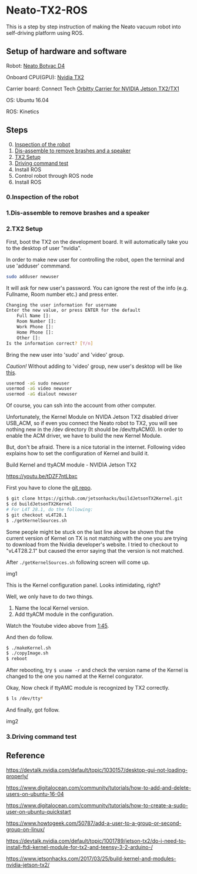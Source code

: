 # Neato-TX2-ROS

This is a step by step instruction of making the Neato vacuum robot into self-driving platform using ROS.

## Setup of hardware and software

Robot: [Neato Botvac D4](https://www.neatorobotics.com/robot-vacuum/botvac-connected-series/botvac-d4-connected/) 

Onboard CPU(GPU): [Nvidia TX2](https://www.nvidia.com/en-us/autonomous-machines/embedded-systems-dev-kits-modules/) 

Carrier board: Connect Tech [Orbitty Carrier for NVIDIA Jetson TX2/TX1](http://connecttech.com/product/orbitty-carrier-for-nvidia-jetson-tx2-tx1/) 


OS: Ubuntu 16.04 

ROS: Kinetics


## Steps

0. [Inspection of the robot](#inspection)
1. [Dis-assemble to remove brashes and a speaker](#disassembly)
2. [TX2 Setup](#tx2setup)
3. [Driving command test](#drivingtest)
4. Install ROS
5. Control robot through ROS node
4. Install ROS

<a name="inspection"></a>
### 0.Inspection of the robot

<a name="disassembly"></a>
### 1.Dis-assemble to remove brashes and a speaker

<a name="tx2setup"></a>
### 2.TX2 Setup

First, boot the TX2 on the development board. It will automatically take you to the desktop of user "nvidia".

In order to make new user for controlling the robot, open the terminal and use 'adduser' commmand.

```bash
sudo adduser newuser
```
It will ask for new user's password. You can ignore the rest of the info (e.g. Fullname, Room number etc.) and press enter.

```bash
Changing the user information for username
Enter the new value, or press ENTER for the default
    Full Name []:
    Room Number []:
    Work Phone []:
    Home Phone []:
    Other []:
Is the information correct? [Y/n]
```
Bring the new user into 'sudo' and 'video' group. 

*Caution!* Without adding to 'video' group, new user's desktop will be like [this](https://youtu.be/_vEGhCDQ_rE).

```bash
usermod -aG sudo newuser
usermod -aG video newuser
usermod -aG dialout newuser

```

Of course, you can ssh into the account from other computer.


Unfortunately, the Kernel Module on NVIDA Jetson TX2 disabled driver USB_ACM, so if even you connect the Neato robot to TX2, you will see nothing new in the /dev directory (It should be /dev/ttyACM0). In order to enable the ACM driver, we have to build the new Kernel Module.

But, don't be afraid. There is a nice tutorial in the internet.
Following video explains how to set the configuration of Kernel and build it.

Build Kernel and ttyACM module - NVIDIA Jetson TX2

https://youtu.be/tDZF7ntLbxc

First you have to clone the [git repo](https://github.com/jetsonhacks/buildJetsonTX2Kernel).

```bash
$ git clone https://github.com/jetsonhacks/buildJetsonTX2Kernel.git
$ cd buildJetsonTX2Kernel
# For L4T 28.1, do the following:
$ git checkout vL4T28.1 
$ ./getKernelSources.sh
```
Some people might be stuck on the last line above be shown that the current version of Kernel on TX is not matching with the one you are trying to download from the Nvidia developer's website. I tried to checkout to "vL4T28.2.1" but caused the error saying that the version is not matched.

After ```./getKernelSources.sh``` following screen will come up.

img1

This is the Kernel configuration panel. Looks intimidating, right? 

Well, we only have to do two things.

1. Name the local Kernel version.
2. Add ttyACM module in the configuration.

Watch the Youtube video above from [1:45](https://youtu.be/tDZF7ntLbxc?t=105).

And then do follow.

```bash
$ ./makeKernel.sh
$ ./copyImage.sh 
$ reboot
```

After rebooting, try ``` $ uname -r ``` and check the version name of the Kernel is changed to the one you named at the Kernel congurator.

Okay, Now check if ttyAMC module is recognized by TX2 correctly.

```bash
$ ls /dev/tty*
```
And finally, got follow.

img2


<a name="drivingtest"></a>
### 3.Driving command test


## Reference
https://devtalk.nvidia.com/default/topic/1030157/desktop-gui-not-loading-properly/

https://www.digitalocean.com/community/tutorials/how-to-add-and-delete-users-on-ubuntu-16-04

https://www.digitalocean.com/community/tutorials/how-to-create-a-sudo-user-on-ubuntu-quickstart

https://www.howtogeek.com/50787/add-a-user-to-a-group-or-second-group-on-linux/

https://devtalk.nvidia.com/default/topic/1001789/jetson-tx2/do-i-need-to-install-ftdi-kernel-module-for-tx2-and-teensy-3-2-arduino-/

https://www.jetsonhacks.com/2017/03/25/build-kernel-and-modules-nvidia-jetson-tx2/
